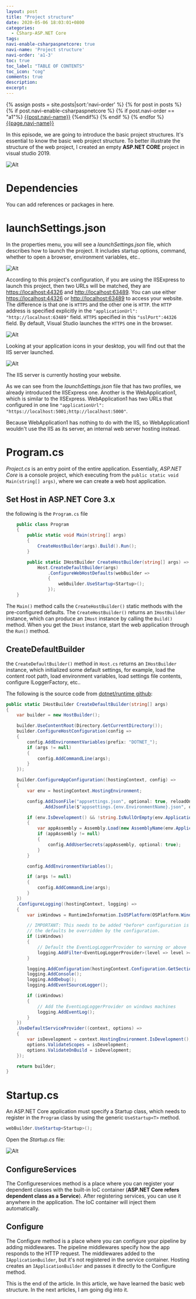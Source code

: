 ```yaml
---
layout: post
title: "Project structure"
date: 2020-05-06 18:03:01+0800
categories:
  - CSharp-ASP.NET Core
tags:
navi-enable-csharpaspnetcore: true
navi-name: 'Project structure'
navi-order: 'a1-3'
toc: true
toc_label: "TABLE OF CONTENTS"
toc_icon: "cog"
comments: true
description: 
excerpt: 
---
```

<!--navigation bar-->
<div class='navi-link-container'>
  {% assign posts = site.posts|sort:'navi-order' %}
  {% for post in posts %}
    {% if post.navi-enable-csharpaspnetcore %}
        {% if post.navi-order == "a1"%}
            <a href="{{ site.baseurl }}{{ post.url }}" class='navi-link'>{{post.navi-name}}</a>
        {%endif%}
    {% endif %}
  {% endfor %}
<a class='navi-link' href="">{{page.navi-name}}</a>
</div>
<!--navigation bar-->

In this episode, we are going to introduce the basic project structures. It's essential to know the basic web project structure. To better illustrate the structure of the web project, I created an empty **ASP.NET CORE** project in visual studio 2019.

![Alt][1]

# Dependencies
You can add references or packages in here.

# launchSettings.json
In the properties menu, you will see a *launchSettings.json* file, which describes how to launch the project. It includes startup options, command, whether to open a browser, environment variables, etc..

![Alt][2]

According to this project's configuration, if you are using the IISExpress to launch this project, then two URLs will be matched, they are [https://localhost:44326](https://localhost:44326) and [http://localhost:63489](http://localhost:63489). You can use either [https://localhost:44326](https://localhost:44326) or [http://localhost:63489](http://localhost:63489) to access your website. The difference is that one is `HTTPS` and the other one is `HTTP`. the `HTTP` address is specified explicitly in the `"applicationUrl": "http://localhost:63489"` field. `HTTPS` specified in this `"sslPort":44326` field. By default, Visual Studio launches the `HTTPS` one in the browser.

![Alt][3]

Looking at your application icons in your desktop, you will find out that the IIS server launched. 

![Alt][4]

The IIS server is currently hosting your website.

As we can see from the *launchSettings.json* file that has two profiles, we already introduced the IISExpress one. Another is the WebApplication1, which is similar to the IISExpress. WebApplication1 has two URLs that configured in one line `"applicationUrl": "https://localhost:5001;http://localhost:5000"`.


Because WebApplication1 has nothing to do with the IIS, so WebApplication1 wouldn't use the IIS as its server, an internal web server hosting instead.

# Program.cs
*Project.cs* is an entry point of the entire application. Essentially, *ASP.NET Core* is a console project, which executing from the `public static void Main(string[] args)`, where we can create a web host application.

## Set Host in ASP.NET Core 3.x
the following is the `Program.cs` file
```c#
    public class Program
    {
        public static void Main(string[] args)
        {
            CreateHostBuilder(args).Build().Run();
        }

        public static IHostBuilder CreateHostBuilder(string[] args) =>
            Host.CreateDefaultBuilder(args)
                .ConfigureWebHostDefaults(webBuilder =>
                {
                    webBuilder.UseStartup<Startup>();
                });
    }
```
The `Main()` method calls the `CreateHostBuilder()` static methods with the pre-configured defaults. The `CreateHostBuilder()` returns an `IHostBuilder` instance, which can produce an `IHost` instance by calling the `Build()` method. When you get the `IHost` instance, start the web application through the `Run()` method.


## CreateDefaultBuilder

the `CreateDefaultBuilder()` method in `Host.cs` returns an `IHostBuilder` instance, which initialized some default settings, for example, load the content root path, load environment variables, load settings file contents, configure ILoggerFactory, etc..

The following is the source code from [dotnet/runtime github][5]:
```c#
public static IHostBuilder CreateDefaultBuilder(string[] args)
{
    var builder = new HostBuilder();

    builder.UseContentRoot(Directory.GetCurrentDirectory());
    builder.ConfigureHostConfiguration(config =>
    {
        config.AddEnvironmentVariables(prefix: "DOTNET_");
        if (args != null)
        {
            config.AddCommandLine(args);
        }
    });

    builder.ConfigureAppConfiguration((hostingContext, config) =>
    {
        var env = hostingContext.HostingEnvironment;

        config.AddJsonFile("appsettings.json", optional: true, reloadOnChange: true)
              .AddJsonFile($"appsettings.{env.EnvironmentName}.json", optional: true, reloadOnChange: true);

        if (env.IsDevelopment() && !string.IsNullOrEmpty(env.ApplicationName))
        {
            var appAssembly = Assembly.Load(new AssemblyName(env.ApplicationName));
            if (appAssembly != null)
            {
                config.AddUserSecrets(appAssembly, optional: true);
            }
        }

        config.AddEnvironmentVariables();

        if (args != null)
        {
            config.AddCommandLine(args);
        }
    })
    .ConfigureLogging((hostingContext, logging) =>
    {
        var isWindows = RuntimeInformation.IsOSPlatform(OSPlatform.Windows);

        // IMPORTANT: This needs to be added *before* configuration is loaded, this lets
        // the defaults be overridden by the configuration.
        if (isWindows)
        {
            // Default the EventLogLoggerProvider to warning or above
            logging.AddFilter<EventLogLoggerProvider>(level => level >= LogLevel.Warning);
        }

        logging.AddConfiguration(hostingContext.Configuration.GetSection("Logging"));
        logging.AddConsole();
        logging.AddDebug();
        logging.AddEventSourceLogger();

        if (isWindows)
        {
            // Add the EventLogLoggerProvider on windows machines
            logging.AddEventLog();
        }
    })
    .UseDefaultServiceProvider((context, options) =>
    {
        var isDevelopment = context.HostingEnvironment.IsDevelopment();
        options.ValidateScopes = isDevelopment;
        options.ValidateOnBuild = isDevelopment;
    });

    return builder;
}

```

# Startup.cs

An ASP.NET Core application must specify a Startup class, which needs to register in the `Program` class by using the generic `UseStartup<T>` method.
```c#
webBuilder.UseStartup<Startup>();
```

Open the *Startup.cs* file:

![Alt][6]

## ConfigureServices
The Configureservices method is a place where you can register your dependent classes with the built-in IoC container (**ASP.NET Core refers dependent class as a Service**).  After registering services, you can use it anywhere in the application. The IoC container will inject them automatically.

## Configure
The Configure method is a place where you can configure your pipeline by adding middlewares. The pipeline middlewares specify how the app responds to the HTTP request. The middlewares added to the `IApplicationBuilder`, but it's not registered in the service container. Hosting creates an `IApplicationBuilder` and passes it directly to the Configure method.

This is the end of the article. In this article, we have learned the basic web structure. In the next articles, I am going dig into it.

[1]: /public/img/2020-05-06-project-structure-a.png
[2]: /public/img/2020-05-06-project-structure-b.png
[3]: /public/img/2020-05-06-project-structure-c.png
[4]: /public/img/2020-05-06-project-structure-d.png
[5]: https://github.com/dotnet/runtime
[6]: /public/img/2020-05-06-project-structure-e.png


